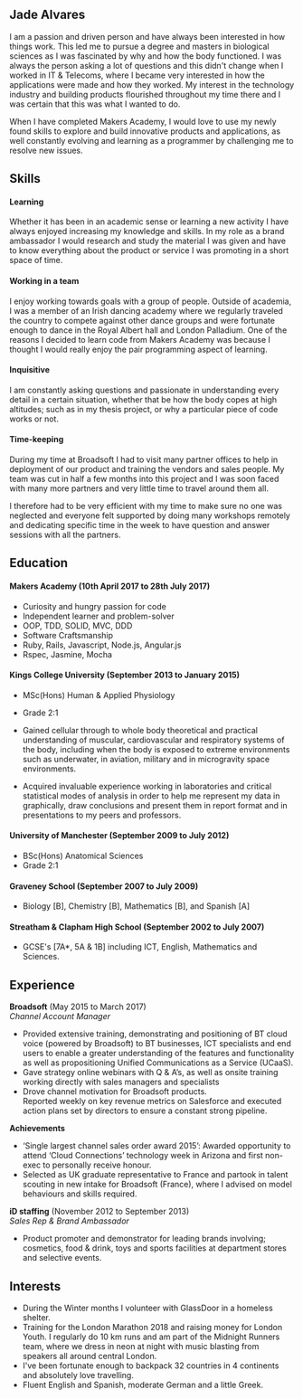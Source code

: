 ## Jade Alvares

I am a passion and driven person and have always been interested in how things work.  This led me to pursue a degree and masters in biological sciences as I was fascinated by why and how the body functioned.  I was always the person asking a lot of questions and this didn't change when I worked in IT & Telecoms, where I became very interested in how the applications were made and how they worked. My interest in the technology industry and building products flourished throughout my time there and I was certain that this was what I wanted to do.   

When I have completed Makers Academy, I would love to use my newly found skills to explore and build innovative products and applications, as well constantly evolving and learning as a programmer by challenging me to resolve new issues.

## Skills

#### Learning

Whether it has been in an academic sense or learning a new activity I have always enjoyed increasing my knowledge and skills. In my role as a brand ambassador I would research and study the material I was given and have to know everything about the product or service I was promoting in a short space of time.  

#### Working in a team

I enjoy working towards goals with a group of people.  Outside of academia, I was a member of an Irish dancing academy where we regularly traveled the country to compete against other dance groups and were fortunate enough to dance in the Royal Albert hall and London Palladium.
One of the reasons I decided to learn code from Makers Academy was because I thought I would really enjoy the pair programming aspect of learning.

#### Inquisitive

I am constantly asking questions and passionate in understanding every detail in a certain situation, whether that be how the body copes at high altitudes; such as in my thesis project, or why a particular piece of code works or not.

#### Time-keeping

During my time at Broadsoft I had to visit many partner offices to help in deployment of our product and training the vendors and sales people. My team was cut in half a few months into this project and I was soon faced with many more partners and very little time to travel around them all.

I therefore had to be very efficient with my time to make sure no one was neglected and everyone felt supported by doing many workshops remotely and dedicating specific time in the week to have question and answer sessions with all the partners.

## Education

#### Makers Academy (10th April 2017 to 28th July 2017)

- Curiosity and hungry passion for code
- Independent learner and problem-solver
- OOP, TDD, SOLID, MVC, DDD
- Software Craftsmanship
- Ruby, Rails, Javascript, Node.js, Angular.js
- Rspec, Jasmine, Mocha

#### Kings College University (September 2013 to January 2015)

- MSc(Hons) Human & Applied Physiology
- Grade 2:1
- Gained cellular through to whole body theoretical and practical understanding of muscular, cardiovascular and respiratory systems of the body, including when the body is exposed to extreme environments such as underwater, in aviation, military and in microgravity space environments.

- Acquired invaluable experience working in laboratories and critical statistical modes of analysis in order to help me represent my data in graphically, draw conclusions and present them in report format and in presentations to my peers and professors.


#### University of Manchester (September 2009 to July 2012)

- BSc(Hons) Anatomical Sciences
- Grade 2:1

#### Graveney School (September 2007 to July 2009)

- Biology [B], Chemistry [B], Mathematics [B], and Spanish [A]

#### Streatham & Clapham High School (September 2002 to July 2007)
- GCSE's [7A*, 5A & 1B] including ICT, English, Mathematics and Sciences.

## Experience

**Broadsoft** (May 2015 to March 2017)    
*Channel Account Manager*  

- Provided extensive training, demonstrating and positioning of BT cloud voice (powered by Broadsoft) to BT businesses, ICT specialists and end users to enable a greater understanding of the features and functionality as well as propositioning Unified Communications as a Service (UCaaS).  
- Gave strategy online webinars with Q & A’s, as well as onsite training working directly with sales managers and specialists
- Drove channel motivation for Broadsoft products.  
Reported weekly on key revenue metrics on Salesforce and executed action plans set by directors to ensure a constant strong pipeline.

**Achievements**

- ‘Single largest channel sales order award 2015’:
Awarded opportunity to attend ‘Cloud Connections’ technology week in Arizona and first non-exec to personally receive honour.
- Selected as UK graduate representative to France and partook in talent scouting in new intake for Broadsoft (France), where I advised on model behaviours and skills required.

**iD staffing** (November 2012 to September 2013)   
*Sales Rep & Brand Ambassador*

- Product promoter and demonstrator for leading brands involving; cosmetics, food & drink, toys and sports facilities at department stores and selective events.

## Interests

- During the Winter months I volunteer with GlassDoor in a homeless shelter.
- Training for the London Marathon 2018 and raising money for London Youth.  I regularly do 10 km runs and am part of the Midnight Runners team, where we dress in neon at night with music blasting from speakers all around central London.
- I've been fortunate enough to backpack 32 countries in 4 continents and absolutely love travelling.  
- Fluent English and Spanish, moderate German and a little Greek.
